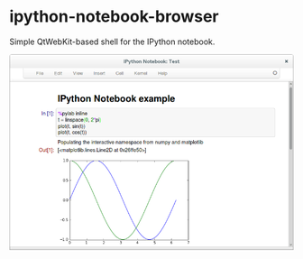 ipython-notebook-browser
========================

Simple QtWebKit-based shell for the IPython notebook.

![Screenshot](/doc/screenshot.png?raw=true "Screenshot.")
